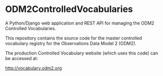 # ODM2ControlledVocabularies
A Python/Django web application and REST API for managing the ODM2 Controlled Vocabularies.

This repository contains the source code for the master controlled vocabulary registry for the Observations Data Model 2 (ODM2).

The production Controlled Vocabulary website (which uses this code) can be accessed at:

http://vocabulary.odm2.org
